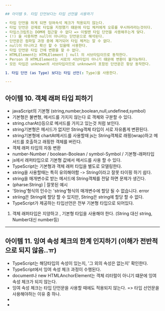 ```yaml
---

## 아이템 9. 타입 단언보다는 타입 선언을 사용하기

- 타입 단언을 하게 되면 잉여속석 체크가 적용되지 않는다.
- 타입 단언은 강제로 타입을 지정했기 떄문에 타입 체커에게 오류를 무시하라라는것이다.
- 타입스크립트는 DOM에 접근할 수 없다 => 이럴땐 타입 단언을 사용해주는게 맞다.
- (!) 을 사용하면 null이 아니라는 단언문으로 해석된다.
- 단언문은 컴파일 과정 중에 제거되어 타입 체커는 알 수 없다.
- null이 아니라고 확신 할 수 있을때 사용한다.
- 타입 단언문 타입 간에 변환을 할 수 없다.
- HTMLElement는 HTMLElement | null 의 서브타입이므로 동작한다.
- Person 과 HTMLElement는 서로의 서브타입이 아니기 떄문에 변환이 불가능하다.
- 모든 타입은 unknown의 서브타입이므로 unknown이 포함된 단언문은 항상 동작한다.

1. 타입 단언 (as Type) 보다는 타입 선언(: Type)을 사용한다.

---
```


## 아이템 10. 객체 래퍼 타입 피하기

- javaScript의 기본형 (string,number,boolean,null,undefined,symbol)
- 기본형은 불변형, 메서드를 가지지 않는다 로 객체와 구분할 수 있다.
- string.charAt()등으로 메서드를 가지고 있는것 처럼 보인다.
- string기본형은 메서드가 없지만 String객체 타입이 서로 자유롭게 변환된다.
- string기본형에 chartAt메서드를 사용할때 js는 String객체로 래핑(wrap)하고 메서드를 호출하고 래핑한 객체를 버린다.
- 객체 래퍼 타입의 자동 변환
- number-Number / boolean-Boolean / symbol-Symbol / 기본형-래퍼타입
- js에서 래퍼타입으로 기본형 값에서 메서드를 사용 할 수 있다.
- TypeScript는 기본형과 객체 래퍼 타입을 별도로 모델링한다.
- string을 사용할때는 특히 유의해야함 -> String이라고 잘못 타이핑 하기 쉽다.
- string을 매개변수로 받는 메서드에 String객체를 전달 하면 문제가 생긴다.
- (pharse:String) | 잘못된 예시
- 'String'형식의 인수는 'string'형식의 매개변수에 할당 될 수 없습니다. error
- striing은 String에 할당 할 수 있지만, String은 string에 할당 할 수 없다.
- TypeScript가 제공하는 타입선언은 전부 기본형 타입으로 되어있다.

1. 객체 래퍼타입은 지양하고 , 기본형 타입을 사용해야 한다. (String 대신 string, Number대신 number등)

---

## 아이템 11. 잉여 속성 체크의 한계 인지하기 (이해가 전반적으로 되지 않음..ㅠ)

- TypeScript는 해당타입의 속성이 있는지, '그 외의 속성은 없는지' 확인한다.
- TypeScript에서 잉여 속성 체크 과정이 수행된다.
- document나 new HTMLAnchorElement는 객체 리터럴이 아니기 떄문에 잉여 속성 체크가 되지 않는다.
- 잉여 속성 체크는 타입 단언문을 사용할 때에도 적용되지 않는다. => 타입 선언문을 사용해야하는 이유 중 하나.
-
-
